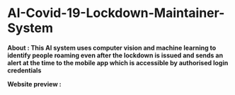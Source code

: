 # AI-Covid-19-Lockdown-Maintainer-System
**About : This AI system uses computer vision and machine learning to identify people roaming even after the lockdown is issued and sends an alert at the time to the mobile app which is accessible by authorised login credentials**


**Website preview :**
